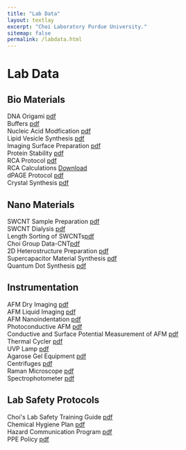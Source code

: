 ```yaml
---
title: "Lab Data"
layout: textlay
excerpt: "Choi Laboratory Purdue University."
sitemap: false
permalink: /labdata.html
---
```


# Lab Data

## Bio Materials
DNA Origami <a href="{{ site.url }}{{ site.baseurl }}/data/protocols/pdf/1_1_dna_origami.pdf">pdf</a><br>
Buffers <a href="{{ site.url }}{{ site.baseurl }}/data/protocols/pdf/1_2_buffers.pdf">pdf</a><br>
Nucleic Acid Modfication <a href="{{ site.url }}{{ site.baseurl }}/data/protocols/pdf/1_3_nueclic_acid_modification_synthesis.pdf">pdf</a><br>
Lipid Vesicle Synthesis <a href="{{ site.url }}{{ site.baseurl }}/data/protocols/pdf/1_4_GUV Synthesis_Protocol.pdf">pdf</a><br>
Imaging Surface Preparation <a href="{{ site.url }}{{ site.baseurl }}/data/protocols/pdf/1_5_imaging_surface_preparation.pdf">pdf</a><br>
Protein Stability <a href="{{ site.url }}{{ site.baseurl }}/data/protocols/pdf/1_6_protein_stability.pdf">pdf</a><br>
RCA Protocol <a href="{{ site.url }}{{ site.baseurl }}/data/protocols/pdf/1_7_RCA_Protocol.pdf">pdf</a><br>
RCA Calculations <a href='{{ site.url }}{{ site.baseurl }}/data/protocols/Excel/RCA_protocol_calculations.xlsx' target="_blank">Download</a><br>
dPAGE Protocol <a href="{{ site.url }}{{ site.baseurl }}/data/protocols/pdf/1_8_dPAGE Protocol.pdf">pdf</a><br>
Crystal Synthesis <a href="{{ site.url }}{{ site.baseurl }}/data/protocols/pdf/1_9_DNA_crystal_synthesis.pdf">pdf</a><br>

## Nano Materials
SWCNT Sample Preparation <a href="{{ site.url }}{{ site.baseurl }}/data/protocols/pdf/2_1_cnt_sample_preparation.pdf">pdf</a><br>
SWCNT Dialysis <a href="{{ site.url }}{{ site.baseurl }}/data/protocols/pdf/2_2_swcnt_dialysis.pdf">pdf</a><br>
Length Sorting of SWCNTs<a href="{{ site.url }}{{ site.baseurl }}/data/protocols/pdf/2_3_length_sorting.pdf">pdf</a><br>
Choi Group Data-CNT<a href="{{ site.url }}{{ site.baseurl }}/data/protocols/pdf/2_4_choi_group_data_CNT.pdf">pdf</a><br>
2D Heterostructure Preparation <a href="{{ site.url }}{{ site.baseurl }}/data/protocols/pdf/2_5_2d_heterostructure_preparation.pdf">pdf</a><br>
Supercapacitor Material Synthesis <a href="{{ site.url }}{{ site.baseurl }}/data/protocols/pdf/2_6_supercapacitor.pdf">pdf</a><br>
Quantum Dot Synthesis <a href="{{ site.url }}{{ site.baseurl }}/data/protocols/pdf/2_7_quantum_dot_synthesis.pdf">pdf</a><br>

## Instrumentation
AFM Dry Imaging <a href="{{ site.url }}{{ site.baseurl }}/data/protocols/pdf/3_1_afm_dry_imaging.pdf">pdf</a><br>
AFM Liquid Imaging <a href="{{ site.url }}{{ site.baseurl }}/data/protocols/pdf/3_2_afm_liquid_imaging.pdf">pdf</a><br>
AFM Nanoindentation <a href="{{ site.url }}{{ site.baseurl }}/data/protocols/pdf/3_3_afm_nanoindentation.pdf">pdf</a><br>
Photoconductive AFM <a href="{{ site.url }}{{ site.baseurl }}/data/protocols/pdf/3_4_photoconductive_afm.pdf">pdf</a><br>
Conductive and Surface Potential Measurement of AFM <a href="{{ site.url }}{{ site.baseurl}}/data/protocols/pdf/3_5_conductive_and_surface_potential_measurement_of_AFM.pdf">pdf</a><br>
Thermal Cycler <a href="{{ site.url }}{{ site.baseurl }}/data/protocols/pdf/3_6_thermal_cycler.pdf">pdf</a><br>
UVP Lamp <a href="{{ site.url }}{{ site.baseurl }}/data/protocols/pdf/3_7_uvp_lamp.pdf">pdf</a><br>
Agarose Gel Equipment <a href="{{ site.url }}{{ site.baseurl }}/data/protocols/pdf/3_8_agarose_gel_equipment.pdf">pdf</a><br>
Centrifuges <a href="{{ site.url }}{{ site.baseurl }}/data/protocols/pdf/3_9_centrifuge.pdf">pdf</a><br>
Raman Microscope <a href="{{ site.url }}{{ site.baseurl }}/data/protocols/pdf/3_10_raman_microscope.pdf">pdf</a><br>
Spectrophotometer <a href="{{ site.url }}{{ site.baseurl }}/data/protocols/pdf/3_11_spectrophotometer.pdf">pdf</a><br>

## Lab Safety Protocols
Choi's Lab Safety Training Guide <a href="{{ site.url }}{{ site.baseurl }}/data/protocols/pdf/4_1_Chois_lab_Safety_training.pdf">pdf</a><br>
Chemical Hygiene Plan <a href="{{ site.url }}{{ site.baseurl }}/data/protocols/pdf/4_2_chemical_hygiene_plan.pdf">pdf</a><br>
Hazard Communication Program <a href="{{ site.url }}{{ site.baseurl }}/data/protocols/pdf/4_3_hazard_communication_program.pdf">pdf</a><br>
PPE Policy <a href="{{ site.url }}{{ site.baseurl }}/data/protocols/pdf/4_4_PPE_policy.pdf">pdf</a><br>

